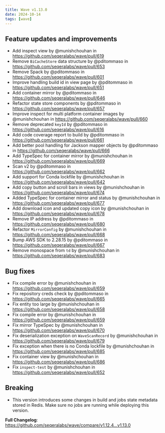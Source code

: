 ```yaml
---
title: Wave v1.13.0
date: 2024-10-14
tags: [wave]
---
```


## Feature updates and improvements

- Add inspect view by @munishchouhan in https://github.com/seqeralabs/wave/pull/619
- Remove `BiCacheStore` data structure by @pditommaso in https://github.com/seqeralabs/wave/pull/653
- Remove Spack by @pditommaso in https://github.com/seqeralabs/wave/pull/601
- Improve handling build id in view page by @pditommaso in https://github.com/seqeralabs/wave/pull/651
- Add container mirror by @pditommaso in https://github.com/seqeralabs/wave/pull/646
- Refactor state store components by @pditommaso in https://github.com/seqeralabs/wave/pull/657
- Improve inspect for multi platform container images by @munishchouhan in https://github.com/seqeralabs/wave/pull/660
- Remove deprecated `keyId` by @pditommaso in https://github.com/seqeralabs/wave/pull/616
- Add code coverage report to build by @pditommaso in https://github.com/seqeralabs/wave/pull/661
- Add better pool handling for Jackson mapper objects by @pditommaso in https://github.com/seqeralabs/wave/pull/666
- Add TypeSpec for container mirror by @munishchouhan in https://github.com/seqeralabs/wave/pull/669
- Scan v2 by @pditommaso in https://github.com/seqeralabs/wave/pull/662
- Add support for Conda lockfile by @munishchouhan in https://github.com/seqeralabs/wave/pull/642
- Add copy button and scroll bars in views by @munishchouhan in https://github.com/seqeralabs/wave/pull/674
- Added TypeSpec for container mirror and status by @munishchouhan in https://github.com/seqeralabs/wave/pull/677
- Add download icon and updated copy icon by @munishchouhan in https://github.com/seqeralabs/wave/pull/678
- Remove IP address by @pditommaso in https://github.com/seqeralabs/wave/pull/680
- Refactor `MirrorConfig` by @munishchouhan in https://github.com/seqeralabs/wave/pull/668
- Bump AWS SDK to 2.28.15 by @pditommaso in https://github.com/seqeralabs/wave/pull/667
- Remove monospace from `td` by @munishchouhan in https://github.com/seqeralabs/wave/pull/683

## Bug fixes

- Fix compile error by @munishchouhan in https://github.com/seqeralabs/wave/pull/659
- Fix repository creds check by @pditommaso in https://github.com/seqeralabs/wave/pull/665
- Fix entity too large by @munishchouhan in https://github.com/seqeralabs/wave/pull/658
- Fix compile error by @munishchouhan in https://github.com/seqeralabs/wave/pull/659
- Fix mirror TypeSpec by @munishchouhan in https://github.com/seqeralabs/wave/pull/670
- Fix deserialization exception on `WaveScanRecord` by @munishchouhan in https://github.com/seqeralabs/wave/pull/679
- Fix exception when there is no Conda lockfile by @munishchouhan in https://github.com/seqeralabs/wave/pull/685
- Fix container view by @munishchouhan in https://github.com/seqeralabs/wave/pull/686
- Fix `inspect-test` by @munishchouhan in https://github.com/seqeralabs/wave/pull/652

## Breaking

- This version introduces some changes in build and jobs state metadata stored in Redis. Make sure no jobs are running while deploying this version.

**Full Changelog**: https://github.com/seqeralabs/wave/compare/v1.12.4...v1.13.0
